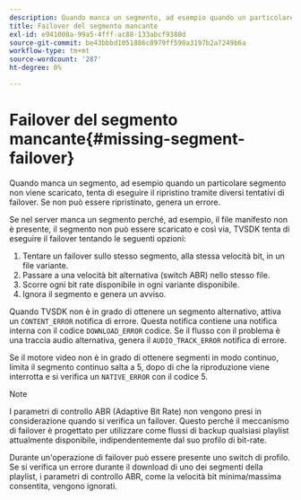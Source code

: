 ```yaml
---
description: Quando manca un segmento, ad esempio quando un particolare segmento non viene scaricato, tenta di eseguire il ripristino tramite diversi tentativi di failover. Se non può essere ripristinato, genera un errore.
title: Failover del segmento mancante
exl-id: e941008a-99a5-4fff-ac88-133abcf9380d
source-git-commit: be43bbbd1051886c8979ff590a3197b2a7249b6a
workflow-type: tm+mt
source-wordcount: '287'
ht-degree: 0%

---
```


# Failover del segmento mancante{#missing-segment-failover}

Quando manca un segmento, ad esempio quando un particolare segmento non viene scaricato, tenta di eseguire il ripristino tramite diversi tentativi di failover. Se non può essere ripristinato, genera un errore.

Se nel server manca un segmento perché, ad esempio, il file manifesto non è presente, il segmento non può essere scaricato e così via, TVSDK tenta di eseguire il failover tentando le seguenti opzioni:

1. Tentare un failover sullo stesso segmento, alla stessa velocità bit, in un file variante.
1. Passare a una velocità bit alternativa (switch ABR) nello stesso file.
1. Scorre ogni bit rate disponibile in ogni variante disponibile.
1. Ignora il segmento e genera un avviso.

Quando TVSDK non è in grado di ottenere un segmento alternativo, attiva un `CONTENT_ERROR` notifica di errore. Questa notifica contiene una notifica interna con il codice `DOWNLOAD_ERROR` codice. Se il flusso con il problema è una traccia audio alternativa, genera il `AUDIO_TRACK_ERROR` notifica di errore.

Se il motore video non è in grado di ottenere segmenti in modo continuo, limita il segmento continuo salta a 5, dopo di che la riproduzione viene interrotta e si verifica un `NATIVE_ERROR` con il codice 5.

>[!NOTE]
>
>I parametri di controllo ABR (Adaptive Bit Rate) non vengono presi in considerazione quando si verifica un failover. Questo perché il meccanismo di failover è progettato per utilizzare come flussi di backup qualsiasi playlist attualmente disponibile, indipendentemente dal suo profilo di bit-rate.
>
>Durante un&#39;operazione di failover può essere presente uno switch di profilo. Se si verifica un errore durante il download di uno dei segmenti della playlist, i parametri di controllo ABR, come la velocità bit minima/massima consentita, vengono ignorati.
